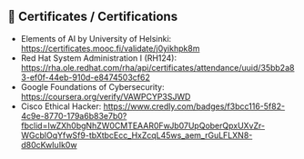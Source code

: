 ## 📜 Certificates / Certifications

- Elements of AI by University of Helsinki: https://certificates.mooc.fi/validate/j0yikhpk8m
- Red Hat System Administration I (RH124): https://rha.ole.redhat.com/rha/api/certificates/attendance/uuid/35bb2a83-ef0f-44eb-910d-e8474503cf62
- Google Foundations of Cybersecurity: https://coursera.org/verify/VAWPCYP3SJWD
- Cisco Ethical Hacker: https://www.credly.com/badges/f3bcc116-5f82-4c9e-8770-179a6b83e7b0?fbclid=IwZXh0bgNhZW0CMTEAAR0FwJb07UpQoberQpxUXvZr-WGcblOqYfwSf9-tbXtbcEcc_HxZcqL45ws_aem_rGuLFLXN8-d80cKwIuIk0w
